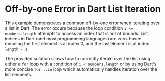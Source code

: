 # Off-by-one Error in Dart List Iteration

This example demonstrates a common off-by-one error when iterating over a list in Dart. The error occurs because the loop condition `i <= numbers.length` attempts to access an index that is out of bounds.  List indices in Dart (and most programming languages) are zero-based, meaning the first element is at index 0, and the last element is at index `length - 1`.

The provided solution shows how to correctly iterate over the list using either a `for` loop with a condition of `i < numbers.length` or by using Dart's more concise `for...in` loop which automatically handles iteration over the list elements.